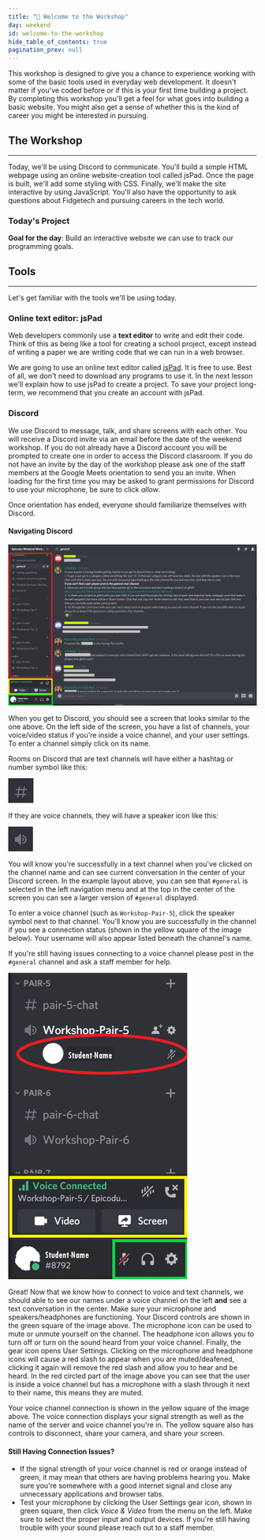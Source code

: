 ```yaml
---
title: "📓 Welcome to the Workshop"
day: weekend
id: welcome-to-the-workshop
hide_table_of_contents: true
pagination_prev: null
---
```


This workshop is designed to give you a chance to experience working with some of the basic tools used in everyday web development. It doesn't matter if you've coded before or if this is your first time building a project. By completing this workshop you'll get a feel for what goes into building a basic website. You might also get a sense of whether this is the kind of career you might be interested in pursuing.

## The Workshop
---

Today, we'll be using Discord to communicate. You'll build a simple HTML webpage using an online website-creation tool called jsPad. Once the page is built, we'll add some styling with CSS. Finally, we'll make the site interactive by using JavaScript. You'll also have the opportunity to ask questions about Fidgetech and pursuing careers in the tech world.

### Today's Project

**Goal for the day**: Build an interactive website we can use to track our programming goals.

## Tools
---

Let's get familiar with the tools we'll be using today.

### Online text editor: jsPad

Web developers commonly use a **text editor** to write and edit their code. Think of this as being like a tool for creating a school project, except instead of writing a paper we are writing code that we can run in a web browser.

We are going to use an online text editor called [jsPad](https://jspad.dev). It is free to use. Best of all, we don't need to download any programs to use it. In the next lesson we'll explain how to use jsPad to create a project. To save your project long-term, we recommend that you create an account with jsPad.

### Discord

We use Discord to message, talk, and share screens with each other. You will receive a Discord invite via an email before the date of the weekend workshop. If you do not already have a Discord account you will be prompted to create one in order to access the Discord classroom. If you do not have an invite by the day of the workshop please ask one of the staff members at the Google Meets orientation to send you an invite. When loading for the first time you may be asked to grant permissions for Discord to use your microphone, be sure to click _allow_.

Once orientation has ended, everyone should familiarize themselves with Discord.

#### Navigating Discord

![Discord classroom layout with colored boxes outlining areas](/images/Workshop/Workshop+Discord/discord-layout.png)

When you get to Discord, you should see a screen that looks similar to the one above. On the left side of the screen, you have a list of channels, your voice/video status if you're inside a voice channel, and your user settings. To enter a channel simply click on its name.

Rooms on Discord that are text channels will have either a hashtag or number symbol like this:

![Hashtag symbol](/images/Workshop/Workshop+Discord/discord-text-symbol.png)

If they are voice channels, they will have a speaker icon like this:

![Speaker symbol](/images/Workshop/Workshop+Discord/discord-voice-symbol.png)

You will know you're successfully in a text channel when you've clicked on the channel name and can see current conversation in the center of your Discord screen. In the example layout above, you can see that `#general` is selected in the left navigation menu and at the top in the center of the screen you can see a larger version of `#general` displayed.

To enter a voice channel (such as `Workshop-Pair-5`), click the speaker symbol next to that channel. You'll know you are successfully in the channel if you see a connection status (shown in the yellow square of the image below). Your username will also appear listed beneath the channel's name.

If you're still having issues connecting to a voice channel please post in the `#general` channel and ask a staff member for help.

![Discord side bar with colored boxes outlining voice channel, connection status, and user settings](/images/Workshop/Workshop+Discord/discord-voice-connection.png)

Great! Now that we know how to connect to voice and text channels, we should able to see our names under a voice channel on the left **and** see a text conversation in the center. Make sure your microphone and speakers/headphones are functioning. Your Discord controls are shown in the green square of the image above. The microphone icon can be used to mute or unmute yourself on the channel. The headphone icon allows you to turn off or turn on the sound heard from your voice channel. Finally, the gear icon opens User Settings. Clicking on the microphone and headphone icons will cause a red slash to appear when you are muted/deafened, clicking it again will remove the red slash and allow you to hear and be heard. In the red circled part of the image above you can see that the user is inside a voice channel but has a microphone with a slash through it next to their name, this means they are muted.

Your voice channel connection is shown in the yellow square of the image above. The voice connection displays your signal strength as well as the name of the server and voice channel you're in. The yellow square also has controls to disconnect, share your camera, and share your screen.

#### Still Having Connection Issues?

- If the signal strength of your voice channel is red or orange instead of green, it may mean that others are having problems hearing you. Make sure you're somewhere with a good internet signal and close any unnecessary applications and browser tabs.
- Test your microphone by clicking the User Settings gear icon, shown in green square, then click _Voice & Video_ from the menu on the left. Make sure to select the proper input and output devices. If you're still having trouble with your sound please reach out to a staff member.
